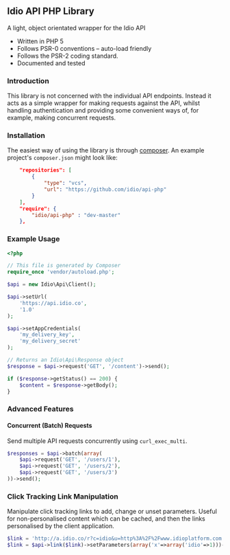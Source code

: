 ## Idio API PHP Library

A light, object orientated wrapper for the Idio API

* Written in PHP 5
* Follows PSR-0 conventions – auto-load friendly
* Follows the PSR-2 coding standard.
* Documented and tested

### Introduction

This library is not concerned with the individual API endpoints. Instead it acts as a simple wrapper for making requests against the API, whilst handling authentication and providing some convenient ways of, for example, making concurrent requests.

### Installation

The easiest way of using the library is through [composer](http://getcomposer.org/). An example project's `composer.json` might look like:

```json
    "repositories": [
        {
            "type": "vcs",
            "url": "https://github.com/idio/api-php"
        }
    ],
    "require": {
        "idio/api-php" : "dev-master"
    },
```

### Example Usage

```php
<?php

// This file is generated by Composer
require_once 'vendor/autoload.php';

$api = new Idio\Api\Client();

$api->setUrl(
    'https://api.idio.co',
    '1.0'
);

$api->setAppCredentials(
    'my_delivery_key',
    'my_delivery_secret'
);

// Returns an Idio\Api\Response object
$response = $api->request('GET', '/content')->send();

if ($response->getStatus() == 200) {
    $content = $response->getBody();
}
```

### Advanced Features


#### Concurrent (Batch) Requests
Send multiple API requests concurrently using `curl_exec_multi`.

```php
$responses = $api->batch(array(
    $api->request('GET', '/users/1'),
    $api->request('GET', '/users/2'),
    $api->request('GET', '/users/3')
))->send();
```

### Click Tracking Link Manipulation

Manipulate click tracking links to add, change or unset parameters. Useful for non-personalised content which can be cached, and then the links personalised by the client application.
```php
$link = 'http://a.idio.co/r?c=idio&u=http%3A%2F%2Fwww.idioplatform.com';
$link = $api->link($link)->setParameters(array('x'=>array('idio'=>1)))->get();
```